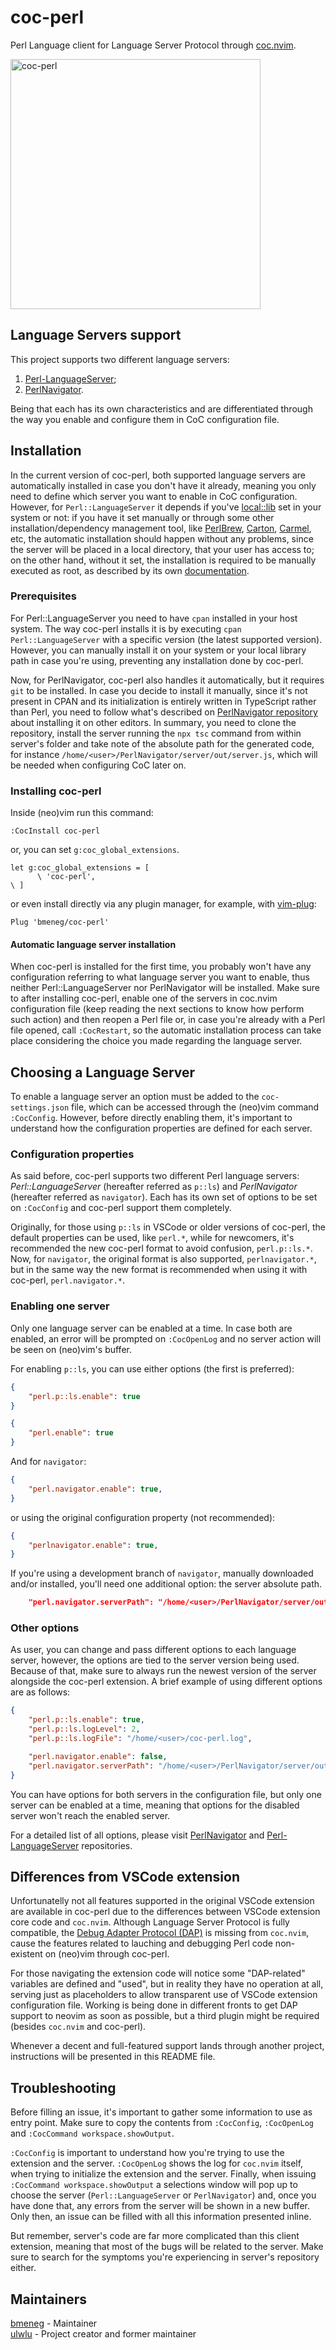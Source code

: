 # coc-perl

Perl Language client for Language Server Protocol through [coc.nvim](https://github.com/neoclide/coc.nvim).

<img width='400' alt="coc-perl" src="https://user-images.githubusercontent.com/41639488/93008922-91aad880-f5b5-11ea-995b-3097806a4327.png">

## Language Servers support

This project supports two different language servers:

1. [Perl-LanguageServer](https://github.com/richterger/Perl-LanguageServer);
2. [PerlNavigator](https://github.com/bscan/PerlNavigator).

Being that each has its own characteristics and are differentiated through the way you enable and configure them in
CoC configuration file.

## Installation

In the current version of coc-perl, both supported language servers are automatically installed in case you don't have
it already, meaning you only need to define which server you want to enable in CoC configuration. However, for
`Perl::LanguageServer` it depends if you've [local::lib](https://metacpan.org/pod/local::lib) set in your system or
not: if you have it set manually or through some other installation/dependency management tool, like
[PerlBrew](https://perlbrew.pl/), [Carton](https://metacpan.org/pod/Carton), [Carmel](https://metacpan.org/pod/Carmel), etc, the automatic installation should happen without any
problems, since the server will be placed in a local directory, that your user has access to; on the other hand,
without it set, the installation is required to be manually executed as root, as described by its own [documentation](https://github.com/richterger/Perl-LanguageServer?tab=readme-ov-file#requirements).

### Prerequisites

For Perl::LanguageServer you need to have `cpan` installed in your host system. The way coc-perl installs it is by
executing `cpan Perl::LanguageServer` with a specific version (the latest supported version). However, you can
manually install it on your system or your local library path in case you're using, preventing any installation done by coc-perl.

Now, for PerlNavigator, coc-perl also handles it automatically, but it requires `git` to be installed. In case you
decide to install it manually, since it's not present in CPAN and its initialization is entirely written in TypeScript
rather than Perl, you need to follow what's described on [PerlNavigator
repository](https://github.com/bscan/PerlNavigator/tree/main#installation-for-other-editors) about installing it on
other editors. In summary, you need to clone the repository, install the server running the `npx tsc` command from
within server's folder and take note of the absolute path for the generated code, for instance
`/home/<user>/PerlNavigator/server/out/server.js`, which will be needed when configuring CoC later on.

### Installing coc-perl

Inside (neo)vim run this command:
```vim
:CocInstall coc-perl
```
or, you can set `g:coc_global_extensions`.
```vim
let g:coc_global_extensions = [
      \ 'coc-perl',
\ ]
```
or even install directly via any plugin manager, for example, with [vim-plug](https://github.com/junegunn/vim-plug):
```vim
Plug 'bmeneg/coc-perl'
```

#### Automatic language server installation

When coc-perl is installed for the first time, you probably won't have any configuration referring to what language
server you want to enable, thus neither Perl::LanguageServer nor PerlNavigator will be installed. Make sure to after
installing coc-perl, enable one of the servers in coc.nvim configuration file (keep reading the next sections to know
how perform such action) and then reopen a Perl file or, in case you're already with a Perl file opened, call
`:CocRestart`, so the automatic installation process can take place considering the choice you made regarding the
language server.

## Choosing a Language Server

To enable a language server an option must be added to the `coc-settings.json` file, which can be accessed through the
(neo)vim command `:CocConfig`. However, before directly enabling them, it's important to understand how the
configuration properties are defined for each server.

### Configuration properties

As said before, coc-perl supports two different Perl language servers: _Perl::LanguageServer_ (hereafter referred as
`p::ls`) and _PerlNavigator_ (hereafter referred as `navigator`). Each has its own set of options to be set on
`:CocConfig` and coc-perl support them completely.

Originally, for those using `p::ls` in VSCode or older versions of coc-perl, the default properties can be used, like
`perl.*`, while for newcomers, it's recommended the new coc-perl format to avoid confusion, `perl.p::ls.*`. Now, for
`navigator`, the original format is also supported, `perlnavigator.*`, but in the same way the new format is
recommended when using it with coc-perl, `perl.navigator.*`.

### Enabling one server

Only one language server can be enabled at a time. In case both are enabled, an error will be prompted on
`:CocOpenLog` and no server action will be seen on (neo)vim's buffer.

For enabling `p::ls`, you can use either options (the first is preferred):

```json
{
    "perl.p::ls.enable": true
}
```
```json
{
    "perl.enable": true
}
```
And for `navigator`:

```json
{
    "perl.navigator.enable": true,
}
```
or using the original configuration property (not recommended):
```json
{
    "perlnavigator.enable": true,
}
```
If you're using a development branch of `navigator`, manually downloaded and/or installed, you'll need one additional
option: the server absolute path.
```json
    "perl.navigator.serverPath": "/home/<user>/PerlNavigator/server/out/server.js"
```

### Other options

As user, you can change and pass different options to each language server, however, the options are tied to the
server version being used. Because of that, make sure to always run the newest version of the server alongside the
coc-perl extension. A brief example of using different options are as follows:
```json
{
    "perl.p::ls.enable": true,
    "perl.p::ls.logLevel": 2,
    "perl.p::ls.logFile": "/home/<user>/coc-perl.log",

    "perl.navigator.enable": false,
    "perl.navigator.serverPath": "/home/<user>/PerlNavigator/server/out/server.js"
}
```

You can have options for both servers in the configuration file, but only one server can be enabled at a time, meaning
that options for the disabled server won't reach the enabled server.

For a detailed list of all options, please visit
[PerlNavigator](https://github.com/bscan/PerlNavigator/tree/main#perl-paths) and
[Perl-LanguageServer](https://github.com/richterger/Perl-LanguageServer#extension-settings) repositories.

## Differences from VSCode extension

Unfortunatelly not all features supported in the original VSCode extension are available in coc-perl due to the
differences between VSCode extension core code and `coc.nvim`. Although Language Server Protocol is fully compatible,
the [Debug Adapter Protocol (DAP)](https://microsoft.github.io/debug-adapter-protocol/) is missing from
`coc.nvim`, cause the features related to lauching and debugging Perl code non-existent on (neo)vim through coc-perl.

For those navigating the extension code will notice some "DAP-related" variables are defined and "used", but in
reality they have no operation at all, serving just as placeholders to allow transparent use of VSCode extension
configuration file. Working is being done in different fronts to get DAP support to neovim as soon as possible, but a
third plugin might be required (besides `coc.nvim` and coc-perl).

Whenever a decent and full-featured support lands through another project, instructions will be presented in this
README file.

## Troubleshooting

Before filling an issue, it's important to gather some information to use as entry point.
Make sure to copy the contents from `:CocConfig`, `:CocOpenLog` and `:CocCommand workspace.showOutput`.

`:CocConfig` is important to understand how you're trying to use the extension and the server. `:CocOpenLog` shows the
log for `coc.nvim` itself, when trying to initialize the extension and the server. Finally, when issuing `:CocCommand
workspace.showOutput` a selections window will pop up to choose the server (`Perl::LanguageServer` or `PerlNavigator`)
and, once you have done that, any errors from the server will be shown in a new buffer. Only then, an issue can be
filled with all this information presented inline.

But remember, server's code are far more complicated than this client extension, meaning that most of the bugs will be
related to the server. Make sure to search for the symptoms you're experiencing in server's repository either.

## Maintainers

[bmeneg](https://github.com/bmeneg) - Maintainer  
[ulwlu](https://github.com/ulwlu) - Project creator and former maintainer

